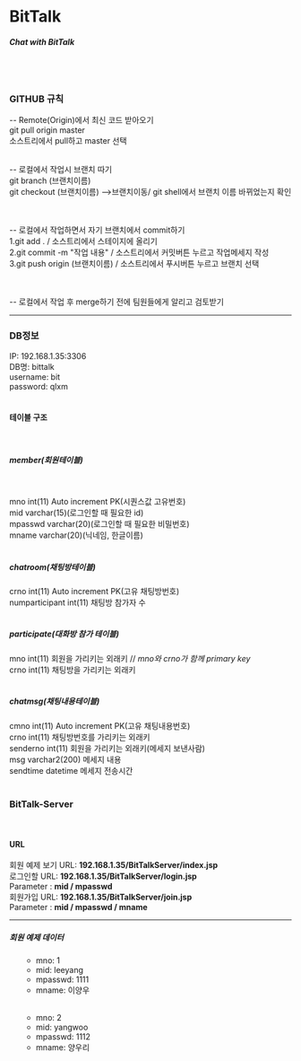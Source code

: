 # BitTalk

<h5>Chat with BitTalk</h5>

<br><br>
<h3>GITHUB 규칙</h3>

-- Remote(Origin)에서 최신 코드 받아오기
<br>git pull origin master<br>
소스트리에서 pull하고 master 선택<br><br>


-- 로컬에서 작업시 브랜치 따기<br>
git branch (브랜치이름)<br>
git checkout (브랜치이름) -->브랜치이동/ git shell에서 브랜치 이름 바뀌었는지 확인<br><br><br>


-- 로컬에서 작업하면서 자기 브랜치에서 commit하기<br>
1.git add . / 소스트리에서 스테이지에 올리기<br>
2.git commit -m "작업 내용" / 소스트리에서 커밋버튼 누르고 작업메세지 작성<br>
3.git push origin (브랜치이름) / 소스트리에서 푸시버튼 누르고 브랜치 선택<br><br><br>


-- 로컬에서 작업 후 merge하기 전에 팀원들에게 알리고 검토받기<br>

<hr>

<h3>DB정보</h3>
IP: 192.168.1.35:3306<br>
DB명: bittalk<br>
username: bit<br>
password: qlxm<br>
<br>

<h4>테이블 구조</h4>
<br>
<h5>member(회원테이블)</h5><br>

mno int(11) Auto increment PK(시퀀스값 고유번호)<br>
mid varchar(15)(로그인할 때 필요한 id)<br>
mpasswd varchar(20)(로그인할 때 필요한 비밀번호)<br>
mname varchar(20)(닉네임, 한글이름)<br>
<br>
<h5>chatroom(채팅방테이블)</h5>
crno int(11) Auto increment PK(고유 채팅방번호)<br>
numparticipant int(11) 채팅방 참가자 수<br>
<br>
<h5>participate(대화방 참가 테이블)</h5>
mno int(11) 회원을 가리키는 외래키  //  <i>mno와 crno가 함께 primary key</i><br>
crno int(11) 채팅방을 가리키는 외래키<br>
<br>
<h5>chatmsg(채팅내용테이블)</h5>
cmno int(11) Auto increment PK(고유 채팅내용번호)<br>
crno int(11) 채팅방번호를 가리키는 외래키<br>
senderno int(11) 회원을 가리키는 외래키(메세지 보낸사람)<br>
msg varchar2(200) 메세지 내용<br>
sendtime datetime 메세지 전송시간<br>
<br>

<h3>BitTalk-Server</h3>
<br>
<h4>URL</h4>
회원 예제 보기 URL: <b>192.168.1.35/BitTalkServer/index.jsp</b><br> 
로그인할 URL: <b>192.168.1.35/BitTalkServer/login.jsp</b><br>
Parameter : <b>mid / mpasswd</b><br>
회원가입 URL: <b>192.168.1.35/BitTalkServer/join.jsp</b><br>
Parameter : <b>mid / mpasswd / mname</b>
<hr>
<h5>회원 예제 데이터</h5>
<ol>
  <ul>
    <li>mno: 1</li>
    <li>mid: leeyang</li>
    <li>mpasswd: 1111</li>
    <li>mname: 이양우</li>
  </ul>
  <br>
  <ul>
    <li>mno: 2</li>
    <li>mid: yangwoo</li>
    <li>mpasswd: 1112</li>
    <li>mname: 양우리</li>
  </ul>
</ol>
